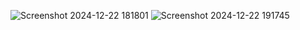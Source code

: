 ![Screenshot 2024-12-22 181801](https://github.com/user-attachments/assets/e730dc9f-c644-4977-b8cf-939679f0d4b8)
![Screenshot 2024-12-22 191745](https://github.com/user-attachments/assets/5a473266-54b1-4a23-8183-66eed7d85151)
